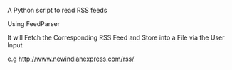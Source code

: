 A Python script to read RSS feeds

Using FeedParser

It will Fetch the Corresponding RSS Feed and Store into a File via the User Input

e.g http://www.newindianexpress.com/rss/
